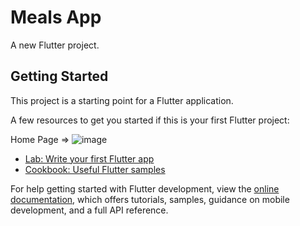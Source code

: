 # Meals App

A new Flutter project.

## Getting Started

This project is a starting point for a Flutter application.

A few resources to get you started if this is your first Flutter project:

Home Page =>
![image](https://github.com/Tauseef-sheikh-au28/Flutter-Project-s/assets/94850129/a8dd1b06-00e1-4d05-b11d-a9715a2d2eff)


- [Lab: Write your first Flutter app](https://docs.flutter.dev/get-started/codelab)
- [Cookbook: Useful Flutter samples](https://docs.flutter.dev/cookbook)

For help getting started with Flutter development, view the
[online documentation](https://docs.flutter.dev/), which offers tutorials,
samples, guidance on mobile development, and a full API reference.
